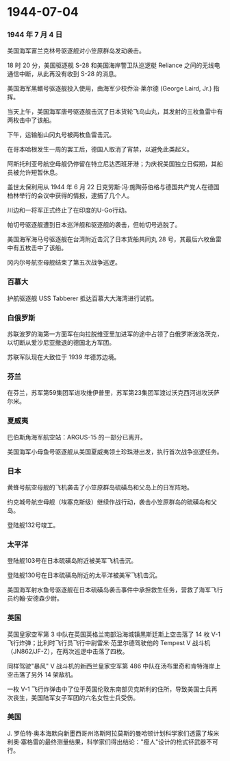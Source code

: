 # 1944-07-04

### 1944 年 7 月 4 日

美国海军富兰克林号驱逐舰对小笠原群岛发动袭击。

18 时 20 分，美国驱逐舰 S-28 和美国海岸警卫队巡逻艇 Reliance
之间的无线电通信中断，从此再没有收到 S-28 的消息。

美国海军黑鳍号驱逐舰投入使用，由海军少校乔治·莱尔德 (George Laird, Jr.)
指挥。

当天上午，美国海军唐号驱逐舰击沉了日本货轮飞鸟山丸，其发射的三枚鱼雷中有两枚击中了该船。

下午，运输船山冈丸号被两枚鱼雷击沉。

在哥本哈根发生一周的罢工后，德国人取消了宵禁，以避免此类起义。

阿斯托利亚号航空母舰仍停留在特立尼达西班牙港；为庆祝美国独立日假期，其船员被允许短暂休息。

盖世太保利用从 1944 年 6 月 22
日克劳斯·冯·施陶芬伯格与德国共产党人在德国柏林举行的会议中获得的情报，逮捕了几个人。

川边和一将军正式终止了在印度的U-Go行动。

帕切号驱逐舰遭到日本巡洋舰和驱逐舰的袭击，但帕切号逃脱了。

美国海军海马号驱逐舰在台湾附近击沉了日本货船共同丸 28
号，其最后六枚鱼雷中有五枚击中了该船。

冈内尔号航空母舰结束了第五次战争巡逻。

### 百慕大

护航驱逐舰 USS Tabberer 抵达百慕大大海湾进行试航。

### 白俄罗斯

苏联波罗的海第一方面军在向拉脱维亚里加进军的途中占领了白俄罗斯波洛茨克，以切断从爱沙尼亚撤退的德国北方军团。

苏联军队现在大致位于 1939 年德苏边境。

### 芬兰

在芬兰，苏军第59集团军进攻维伊普里，苏军第23集团军渡过沃克西河进攻沃萨尔米。

### 夏威夷

巴伯斯角海军航空站：ARGUS-15 的一部分已离开。

美国海军小母鱼号驱逐舰从美国夏威夷领土珍珠港出发，执行首次战争巡逻任务。

### 日本

黄蜂号航空母舰的飞机袭击了小笠原群岛硫磺岛和父岛上的日军阵地。

约克城号航空母舰（埃塞克斯级）继续作战行动，袭击小笠原群岛的硫磺岛和父岛。

登陆舰132号竣工。

### 太平洋

登陆舰103号在日本硫磺岛附近被美军飞机击沉。

登陆舰130号在日本硫磺岛附近的太平洋被美军飞机击沉。

美国海军射水鱼号驱逐舰在日本硫磺岛袭击事件中承担救生任务，营救了海军飞行员约翰·安德森少尉。

### 英国

英国皇家空军第 3 中队在英国英格兰南部沿海城镇黑斯廷斯上空击落了 14 枚
V-1 飞行炸弹；比利时飞行员飞行中尉雷米·范里尔德驾驶他的 Tempest V
战斗机（JN862/JF-Z），在两次巡逻中击落了四枚。

同样驾驶"暴风" V 战斗机的新西兰皇家空军第 486
中队在汤布里奇和肯特海岸上空击落了另外 14 架敌机。

一枚 V-1
飞行炸弹击中了位于英国伦敦东南部贝克斯利的住所，导致美国士兵再次丧生，美国陆军女子军团的六名女性士兵受伤。

### 美国

J.
罗伯特·奥本海默向新墨西哥州洛斯阿拉莫斯的曼哈顿计划科学家们透露了埃米利奥·塞格雷的最终测量结果，科学家们得出结论："瘦人"设计的枪式钚武器不可行。